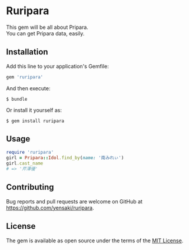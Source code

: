 # Ruripara

This gem will be all about Pripara.  
You can get Pripara data, easily.

## Installation

Add this line to your application's Gemfile:

```ruby
gem 'ruripara'
```

And then execute:

    $ bundle

Or install it yourself as:

    $ gem install ruripara

## Usage

```ruby
require 'ruripara'
girl = Pripara::Idol.find_by(name: '南みれぃ')
girl.cast_name
# => '芹澤優' 
```

## Contributing

Bug reports and pull requests are welcome on GitHub at https://github.com/yensaki/ruripara.

## License

The gem is available as open source under the terms of the [MIT License](https://opensource.org/licenses/MIT).
